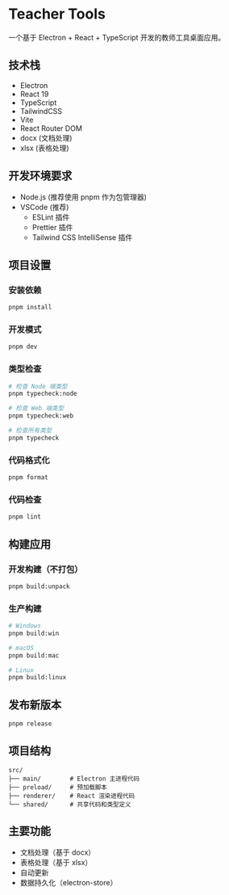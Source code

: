 # Teacher Tools

一个基于 Electron + React + TypeScript 开发的教师工具桌面应用。

## 技术栈

- Electron
- React 19
- TypeScript
- TailwindCSS
- Vite
- React Router DOM
- docx (文档处理)
- xlsx (表格处理)

## 开发环境要求

- Node.js (推荐使用 pnpm 作为包管理器)
- VSCode (推荐)
  - ESLint 插件
  - Prettier 插件
  - Tailwind CSS IntelliSense 插件

## 项目设置

### 安装依赖

```bash
pnpm install
```

### 开发模式

```bash
pnpm dev
```

### 类型检查

```bash
# 检查 Node 端类型
pnpm typecheck:node

# 检查 Web 端类型
pnpm typecheck:web

# 检查所有类型
pnpm typecheck
```

### 代码格式化

```bash
pnpm format
```

### 代码检查

```bash
pnpm lint
```

## 构建应用

### 开发构建（不打包）

```bash
pnpm build:unpack
```

### 生产构建

```bash
# Windows
pnpm build:win

# macOS
pnpm build:mac

# Linux
pnpm build:linux
```

## 发布新版本

```bash
pnpm release
```

## 项目结构

```
src/
├── main/        # Electron 主进程代码
├── preload/     # 预加载脚本
├── renderer/    # React 渲染进程代码
└── shared/      # 共享代码和类型定义
```

## 主要功能

- 文档处理（基于 docx）
- 表格处理（基于 xlsx）
- 自动更新
- 数据持久化（electron-store）
